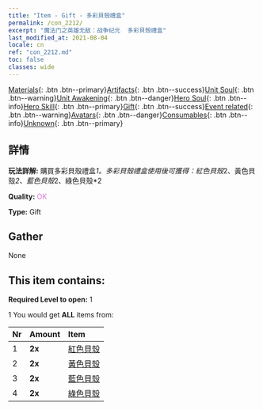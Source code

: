 ```yaml
---
title: "Item - Gift - 多彩貝殼禮盒"
permalink: /con_2212/
excerpt: "魔法门之英雄无敌：战争纪元  多彩貝殼禮盒"
last_modified_at: 2021-08-04
locale: cn
ref: "con_2212.md"
toc: false
classes: wide
---
```

 [Materials](/ItemsCN/){: .btn .btn--primary}[Artifacts](/ItemsCN/Artifacts/){: .btn .btn--success}[Unit Soul](/ItemsCN/UnitSoul/){: .btn .btn--warning}[Unit Awakening](/ItemsCN/UnitAwakening/){: .btn .btn--danger}[Hero Soul](/ItemsCN/HeroSoul/){: .btn .btn--info}[Hero Skill](/ItemsCN/HeroSkill/){: .btn .btn--primary}[Gift](/ItemsCN/Gift/){: .btn .btn--success}[Event related](/ItemsCN/Events/){: .btn .btn--warning}[Avatars](/ItemsCN/Avatars/){: .btn .btn--danger}[Consumables](/ItemsCN/Consumables/){: .btn .btn--info}[Unknown](/ItemsCN/Unknown/){: .btn .btn--primary}

## 詳情
 **玩法詳解:** 購買多彩貝殼禮盒*1。多彩貝殼禮盒使用後可獲得：紅色貝殼*2、黃色貝殼*2、藍色貝殼*2、綠色貝殼*2

 **Quality:** <span style="color: #DA70D6">OK</span>

 **Type:** Gift

## Gather

  None

## This item contains:

 **Required Level to open:** 1

 1 You would get **ALL** items  from:

  | Nr | Amount |     Item    |
  |:---|:-------|:------------|
  | 1 |  **2x** | [紅色貝殼](/cn/Items/con_2214/) |  | 
  | 2 |  **2x** | [黃色貝殼](/cn/Items/con_2215/) |  | 
  | 3 |  **2x** | [藍色貝殼](/cn/Items/con_2216/) |  | 
  | 4 |  **2x** | [綠色貝殼](/cn/Items/con_2217/) |  | 
